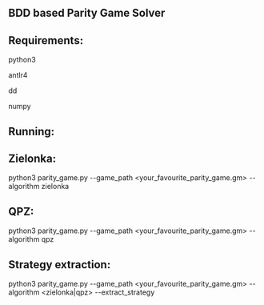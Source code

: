 ## BDD based Parity Game Solver

## Requirements:

python3

antlr4

dd

numpy

## Running:

## Zielonka:
python3 parity_game.py --game_path <your_favourite_parity_game.gm> --algorithm zielonka

## QPZ:
python3 parity_game.py --game_path <your_favourite_parity_game.gm> --algorithm qpz

## Strategy extraction:
python3 parity_game.py --game_path <your_favourite_parity_game.gm> --algorithm <zielonka|qpz> --extract_strategy



